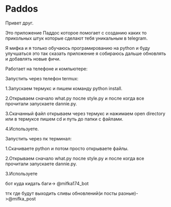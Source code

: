 # Paddos
Привет друг.

Это приложение Паддос которое помогает с созданию каких то прикольных штук которые сделают тебя уникальным в telegram.

Я мифка и я только обучаюсь програмированию на python и буду улучшаться это так сказать приложение я собираюсь дальше обновлять и добавлять новые фичи.

Работает на телефоне и компьютере:

Запустить через телефон termux:

1.Запускаем термукс и пишем команду python install.

2.Открываем сначало what.py после style.py и после когда все прочитали запускаете dannie.py.

3.Скачанный файл открываем через термукс и нажимаем open directory или в термуксе пишем cd и путь до папки с файлами.

4.Используете.

Запустить через пк терминал:

1.Скачиваете python и потом просто открываете файлы.

2.Открываем сначало what.py после style.py и после когда все прочитали запускаете dannie.py.

3.Используете

бот куда кидать баги-> @mifka174_bot

тгк где будут выходить сливы обновлений(и посты разные)->@mifka_post

